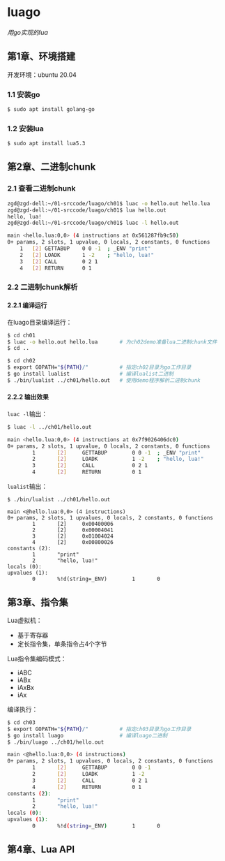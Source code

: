 # luago

*用go实现的lua*

## 第1章、环境搭建

开发环境：ubuntu 20.04

### 1.1 安装go

``` bash
$ sudo apt install golang-go
```

### 1.2 安装lua

``` bash
$ sudo apt install lua5.3
```

## 第2章、二进制chunk

### 2.1 查看二进制chunk

```bash
zgd@zgd-dell:~/01-srccode/luago/ch01$ luac -o hello.out hello.lua 
zgd@zgd-dell:~/01-srccode/luago/ch01$ lua hello.out
hello, lua!
zgd@zgd-dell:~/01-srccode/luago/ch01$ luac -l hello.out

main <hello.lua:0,0> (4 instructions at 0x561287fb9c50)
0+ params, 2 slots, 1 upvalue, 0 locals, 2 constants, 0 functions
    1	[2]	GETTABUP 	0 0 -1	; _ENV "print"
    2	[2]	LOADK    	1 -2	; "hello, lua!"
    3	[2]	CALL     	0 2 1
    4	[2]	RETURN   	0 1
```

### 2.2 二进制chunk解析

#### 2.2.1 编译运行

在luago目录编译运行：

```bash
$ cd ch01
$ luac -o hello.out hello.lua       # 为ch02demo准备lua二进制chunk文件
$ cd ..
```

```bash
$ cd ch02
$ export GOPATH="${PATH}/"          # 指定ch02目录为go工作目录
$ go install lualist                # 编译lualist二进制
$ ./bin/lualist ../ch01/hello.out   # 使用demo程序解析二进制chunk
```

#### 2.2.2 输出效果

`luac -l`输出：
```bash
$ luac -l ../ch01/hello.out                           

main <hello.lua:0,0> (4 instructions at 0x7f9026406dc0)
0+ params, 2 slots, 1 upvalue, 0 locals, 2 constants, 0 functions
        1       [2]     GETTABUP        0 0 -1  ; _ENV "print"
        2       [2]     LOADK           1 -2    ; "hello, lua!"
        3       [2]     CALL            0 2 1
        4       [2]     RETURN          0 1

```

`lualist`输出：
```
$ ./bin/lualist ../ch01/hello.out

main <@hello.lua:0,0> (4 instructions)
0+ params, 2 slots, 1 upvalues, 0 locals, 2 constants, 0 functions
        1       [2]     0x00400006
        2       [2]     0x00004041
        3       [2]     0x01004024
        4       [2]     0x00800026
constants (2):
        1       "print"
        2       "hello, lua!"
locals (0):
upvalues (1):
        0       %!d(string=_ENV)        1       0
```

## 第3章、指令集

Lua虚拟机：

- 基于寄存器
- 定长指令集，单条指令占4个字节

Lua指令集编码模式：
- iABC
- iABx
- iAxBx
- iAx

编译执行：
```bash
$ cd ch03
$ export GOPATH="${PATH}/"          # 指定ch03目录为go工作目录
$ go install luago                  # 编译luago二进制
$ ./bin/luago ../ch01/hello.out

main <@hello.lua:0,0> (4 instructions)
0+ params, 2 slots, 1 upvalues, 0 locals, 2 constants, 0 functions
        1       [2]     GETTABUP        0 0 -1
        2       [2]     LOADK           1 -2
        3       [2]     CALL            0 2 1
        4       [2]     RETURN          0 1
constants (2):
        1       "print"
        2       "hello, lua!"
locals (0):
upvalues (1):
        0       %!d(string=_ENV)        1       0
```

## 第4章、Lua API


